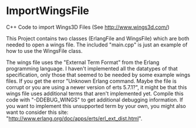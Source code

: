 ImportWingsFile
===============

C++ Code to import Wings3D Files (See http://www.wings3d.com/)

This Project contains two classes (ErlangFile and WingsFile) which are both needed to open a wings file.
The included "main.cpp" is just an example of how to use the WingsFile class.

The wings file uses the "External Term Format" from the Erlang programming language. I haven't implemented all the datatypes of that specification, only those that seemed to be needed by some example wings files. If you get the error "Unknown Erlang command. Maybe the file is corrupt or you are using a newer version of erts 5.7.1?", it might be that this wings file uses additional terms that aren't implemented yet. Compile this code with "-DDEBUG_WINGS" to get additional debugging information. If you want to implement this unsupported term by your own, you might also want to consider this site: "http://www.erlang.org/doc/apps/erts/erl_ext_dist.html".
